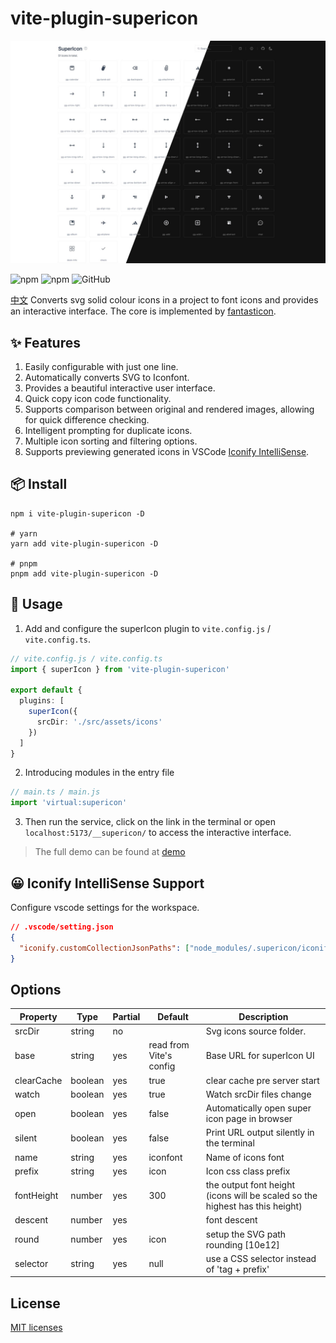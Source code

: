 # vite-plugin-supericon

![icon list](./screenshots/icon-list.jpg)

![npm](https://img.shields.io/npm/v/vite-plugin-supericon?style=flat-square)
![npm](https://img.shields.io/npm/dm/vite-plugin-supericon?style=flat-square)
![GitHub](https://img.shields.io/github/license/yue1123/vite-plugin-supericon?style=flat-square)

[中文](./README.zh.md)
Converts svg solid colour icons in a project to font icons and provides an interactive interface. The core is implemented by [fantasticon](https://github.com/tancredi/fantasticon#readme).

## ✨ Features

1. Easily configurable with just one line.
2. Automatically converts SVG to Iconfont.
3. Provides a beautiful interactive user interface.
4. Quick copy icon code functionality.
5. Supports comparison between original and rendered images, allowing for quick difference checking.
6. Intelligent prompting for duplicate icons.
7. Multiple icon sorting and filtering options.
8. Supports previewing generated icons in VSCode [Iconify IntelliSense](https://marketplace.visualstudio.com/items?itemName=antfu.iconify).

## 📦 Install

```shell
npm i vite-plugin-supericon -D

# yarn
yarn add vite-plugin-supericon -D

# pnpm
pnpm add vite-plugin-supericon -D
```

## 🦄 Usage

1. Add and configure the superIcon plugin to `vite.config.js` / `vite.config.ts`.

```ts
// vite.config.js / vite.config.ts
import { superIcon } from 'vite-plugin-supericon'

export default {
  plugins: [
    superIcon({
      srcDir: './src/assets/icons'
    })
  ]
}
```

2. Introducing modules in the entry file

```ts
// main.ts / main.js
import 'virtual:supericon'
```

3. Then run the service, click on the link in the terminal or open `localhost:5173/__supericon/` to access the interactive interface.

> The full demo can be found at [demo](./demo/)

## 😀 Iconify IntelliSense Support

Configure vscode settings for the workspace.

```json
// .vscode/setting.json
{
  "iconify.customCollectionJsonPaths": ["node_modules/.supericon/iconify.json"]
}
```

## Options

| Property   | Type    | Partial | Default                 | Description                                                                  |
| ---------- | ------- | ------- | ----------------------- | ---------------------------------------------------------------------------- |
| srcDir     | string  | no      |                         | Svg icons source folder.                                                     |
| base       | string  | yes     | read from Vite's config | Base URL for superIcon UI                                                    |
| clearCache | boolean | yes     | true                    | clear cache pre server start                                                 |
| watch      | boolean | yes     | true                    | Watch srcDir files change                                                    |
| open       | boolean | yes     | false                   | Automatically open super icon page in browser                                |
| silent     | boolean | yes     | false                   | Print URL output silently in the terminal                                    |
| name       | string  | yes     | iconfont                | Name of icons font                                                           |
| prefix     | string  | yes     | icon                    | Icon css class prefix                                                        |
| fontHeight | number  | yes     | 300                     | the output font height (icons will be scaled so the highest has this height) |
| descent    | number  | yes     |                         | font descent                                                                 |
| round      | number  | yes     | icon                    | setup the SVG path rounding [10e12]                                          |
| selector   | string  | yes     | null                    | use a CSS selector instead of 'tag + prefix'                                 |

## License

[MIT licenses](https://opensource.org/licenses/MIT)
